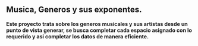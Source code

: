 ## Musica, Generos y sus exponentes.



  **Este proyecto trata sobre los generos musicales y sus artistas desde un punto de vista generar, se busca completar cada 
    espacio asignado con lo requerido
    y asi completar los datos de manera eficiente.**
